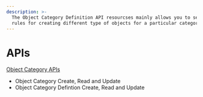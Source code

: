 ```yaml
---
description: >-
  The Object Category Definition API resourcses mainly allows you to set the
  rules for creating different type of objects for a particular category.
---
```


# APIs

[Object Category APIs](http://docs.sunbird.org/latest/apis/objectcategory/)

* Object Category Create, Read and Update
* Object Category Defintion Create, Read and Update&#x20;
